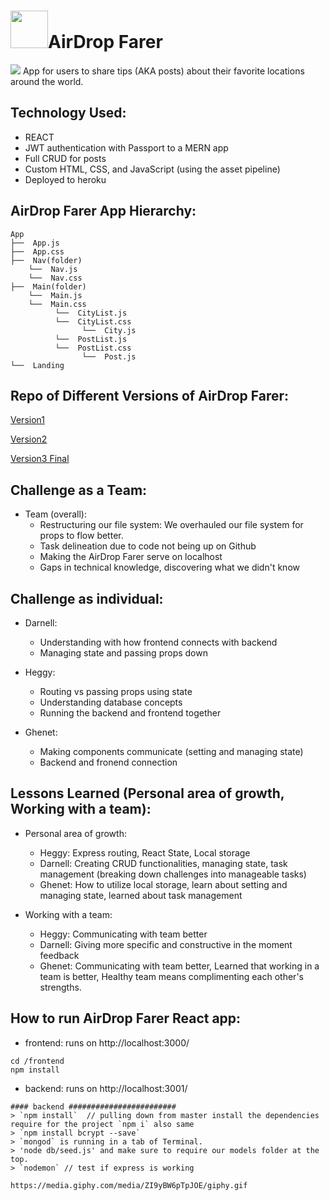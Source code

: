 # <img src="https://cdn.glitch.com/cb093bfd-142f-45b3-bdb4-52ff49e0a1c2%2Fpack.jpg?1551768465967" height="60">AirDrop Farer

<img src="https://cdn.glitch.com/cb093bfd-142f-45b3-bdb4-52ff49e0a1c2%2FScreen%20Shot%202019-03-10%20at%205.13.06%20PM.png?1552263258270">
App for users to share tips (AKA posts) about their favorite locations around the world.

## Technology Used:
  - REACT
  - JWT authentication with Passport to a MERN app
  - Full CRUD for posts
  - Custom HTML, CSS, and JavaScript (using the asset pipeline)
  - Deployed to heroku

## AirDrop Farer App Hierarchy:
```
App
├──  App.js
├──  App.css
├──  Nav(folder)
    └──  Nav.js
    └──  Nav.css
├──  Main(folder)
    └──  Main.js
    └──  Main.css
          └──  CityList.js
          └──  CityList.css          
                └──  City.js
          └──  PostList.js
          └──  PostList.css 
                └──  Post.js
└──  Landing
```
## Repo of Different Versions of AirDrop Farer:
[Version1](https://github.com/heggy231/New-Fullstack-WayfarerV1)

[Version2](https://github.com/heggy231/New-FullStack-V2)

[Version3 Final](https://github.com/heggy231/airdropwayfarer)

## Challenge as a Team:
- Team (overall): 
  - Restructuring our file system: We overhauled our file system for props to flow better.
  - Task delineation due to code not being up on Github
  - Making the AirDrop Farer serve on localhost
  - Gaps in technical knowledge, discovering what we didn't know
  
## Challenge as individual:
- Darnell:
  - Understanding with how frontend connects with backend
  - Managing state and passing props down


- Heggy:
  - Routing vs passing props using state
  - Understanding database concepts
  - Running the backend and frontend together

- Ghenet:
  - Making components communicate (setting and managing state)
  - Backend and fronend connection

## Lessons Learned (Personal area of growth, Working with a team):
- Personal area of growth: 
  - Heggy: Express routing, React State, Local storage
  - Darnell: Creating CRUD functionalities, managing state, task management (breaking down challenges into manageable tasks)
  - Ghenet: How to utilize local storage, learn about setting and managing state, learned about task management
  
- Working with a team:
  - Heggy: Communicating with team better
  - Darnell: Giving more specific and constructive in the moment feedback
  - Ghenet: Communicating with team better, Learned that working in a team is better, Healthy team means complimenting each other's strengths.

## How to run AirDrop Farer React app:
- frontend: runs on http://localhost:3000/
```
cd /frontend
npm install
```
- backend: runs on http://localhost:3001/
```
#### backend ########################
> `npm install`  // pulling down from master install the dependencies require for the project `npm i` also same
> `npm install bcrypt --save`
> `mongod` is running in a tab of Terminal.
> 'node db/seed.js' and make sure to require our models folder at the top.
> `nodemon` // test if express is working
```

```
https://media.giphy.com/media/ZI9yBW6pTpJOE/giphy.gif
```
